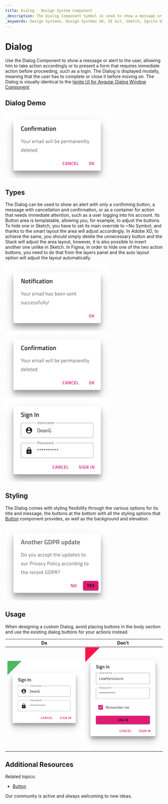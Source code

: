 ```yaml
---
title: Dialog - Design System Component
_description: The Dialog Component Symbol is used to show a message or alert to the user in a modal fashion. 
_keywords: Design Systems, Design Systems UX, UI kit, Sketch, Ignite UI for Angular, Sketch to Angular, Sketch to Angular, Angular, Angular Design System, Export code from Sketch, Design Kits for Angular, Sketch HTML, Sketch to HTML, Sketch UI kits
---
```


# Dialog

Use the Dialog Component to show a message or alert to the user, allowing him to take action accordingly or to present a form that requires immediate action before proceeding, such as a login. The Dialog is displayed modally, meaning that the user has to complete or close it before moving on. The Dialog is visually identical to the [Ignite UI for Angular Dialog Window Component](https://www.infragistics.com/products/ignite-ui-angular/angular/components/dialog.html)

## Dialog Demo

<img class="responsive-img" src="../images/dialog_demo.png" srcset="../images/dialog_demo@2x.png 2x" />

## Types

The Dialog can be used to show an alert with only a confirming button, a message with cancellation and confirmation, or as a container for action that needs immediate attention, such as a user logging into his account. Its Button area is templatable, allowing you, for example, to adjust the buttons. To hide one in Sketch, you have to set its main override to ~No Symbol, and thanks to the smart layout the area will adjust accordingly. In Adobe XD, to achieve the same, you should simply delete the unnecessary button and the Stack will adjust the area layout, however, it is also possible to insert another one unlike in Sketch. In Figma, in order to hide one of the two action buttons, you need to do that from the layers panel and the auto layout option will adjust the layout automatically.

<img class="responsive-img" src="../images/dialog_alert.png" srcset="../images/dialog_alert@2x.png 2x" />
<img class="responsive-img" src="../images/dialog_standard.png" srcset="../images/dialog_standard@2x.png 2x" />
<img class="responsive-img" src="../images/dialog_custom.png" srcset="../images/dialog_custom@2x.png 2x" />

## Styling

The Dialog comes with styling flexibility through the various options for its title and message, the buttons at the bottom with all the styling options that [Button](button.md) component provides, as well as the background and elevation.

<img class="responsive-img" src="../images/dialog_styling.png" srcset="../images/dialog_styling@2x.png 2x" />

## Usage

When designing a custom Dialog, avoid placing buttons in the body section and use the existing dialog buttons for your actions instead.

| Do                            | Don't                           |
| ----------------------------- | ------------------------------- |
| <img class="responsive-img" src="../images/dialog_do1.png" srcset="../images/dialog_do1@2x.png 2x" /> | <img class="responsive-img" src="../images/dialog_dont1.png" srcset="../images/dialog_dont1@2x.png 2x" /> |

## Additional Resources

Related topics:

- [Button](button.md)
  <div class="divider--half"></div>

Our community is active and always welcoming to new ideas.
